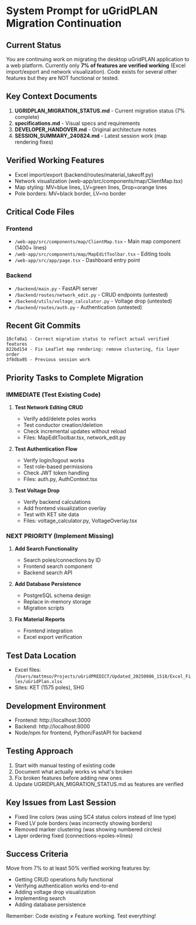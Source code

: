 # System Prompt for uGridPLAN Migration Continuation

## Current Status
You are continuing work on migrating the desktop uGridPLAN application to a web platform. Currently only **7% of features are verified working** (Excel import/export and network visualization). Code exists for several other features but they are NOT functional or tested.

## Key Context Documents
1. **UGRIDPLAN_MIGRATION_STATUS.md** - Current migration status (7% complete)
2. **specifications.md** - Visual specs and requirements
3. **DEVELOPER_HANDOVER.md** - Original architecture notes
4. **SESSION_SUMMARY_240824.md** - Latest session work (map rendering fixes)

## Verified Working Features
- Excel import/export (backend/routes/material_takeoff.py)
- Network visualization (web-app/src/components/map/ClientMap.tsx)
- Map styling: MV=blue lines, LV=green lines, Drop=orange lines
- Pole borders: MV=black border, LV=no border

## Critical Code Files
### Frontend
- `/web-app/src/components/map/ClientMap.tsx` - Main map component (1400+ lines)
- `/web-app/src/components/map/MapEditToolbar.tsx` - Editing tools
- `/web-app/src/app/page.tsx` - Dashboard entry point

### Backend
- `/backend/main.py` - FastAPI server
- `/backend/routes/network_edit.py` - CRUD endpoints (untested)
- `/backend/utils/voltage_calculator.py` - Voltage drop (untested)
- `/backend/routes/auth.py` - Authentication (untested)

## Recent Git Commits
```
10cfa0a1 - Correct migration status to reflect actual verified features
822bd154 - Fix Leaflet map rendering: remove clustering, fix layer order
3f8dba95 - Previous session work
```

## Priority Tasks to Complete Migration

### IMMEDIATE (Test Existing Code)
1. **Test Network Editing CRUD**
   - Verify add/delete poles works
   - Test conductor creation/deletion
   - Check incremental updates without reload
   - Files: MapEditToolbar.tsx, network_edit.py

2. **Test Authentication Flow**
   - Verify login/logout works
   - Test role-based permissions
   - Check JWT token handling
   - Files: auth.py, AuthContext.tsx

3. **Test Voltage Drop**
   - Verify backend calculations
   - Add frontend visualization overlay
   - Test with KET site data
   - Files: voltage_calculator.py, VoltageOverlay.tsx

### NEXT PRIORITY (Implement Missing)
1. **Add Search Functionality**
   - Search poles/connections by ID
   - Frontend search component
   - Backend search API

2. **Add Database Persistence**
   - PostgreSQL schema design
   - Replace in-memory storage
   - Migration scripts

3. **Fix Material Reports**
   - Frontend integration
   - Excel export verification

## Test Data Location
- Excel files: `/Users/mattmso/Projects/uGridPREDICT/Updated_20250806_1518/Excel_Files/uGridPlan.xlsx`
- Sites: KET (1575 poles), SHG

## Development Environment
- Frontend: http://localhost:3000
- Backend: http://localhost:8000
- Node/npm for frontend, Python/FastAPI for backend

## Testing Approach
1. Start with manual testing of existing code
2. Document what actually works vs what's broken
3. Fix broken features before adding new ones
4. Update UGRIDPLAN_MIGRATION_STATUS.md as features are verified

## Key Issues from Last Session
- Fixed line colors (was using SC4 status colors instead of line type)
- Fixed LV pole borders (was incorrectly showing borders)
- Removed marker clustering (was showing numbered circles)
- Layer ordering fixed (connections→poles→lines)

## Success Criteria
Move from 7% to at least 50% verified working features by:
- Getting CRUD operations fully functional
- Verifying authentication works end-to-end
- Adding voltage drop visualization
- Implementing search
- Adding database persistence

Remember: Code existing ≠ Feature working. Test everything!
